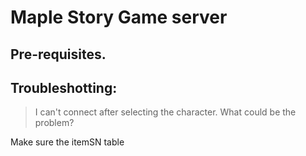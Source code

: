 # Maple Story Game server


## Pre-requisites.

## Troubleshotting:

> I can't connect after selecting the character. What could be the problem?

Make sure the itemSN table
